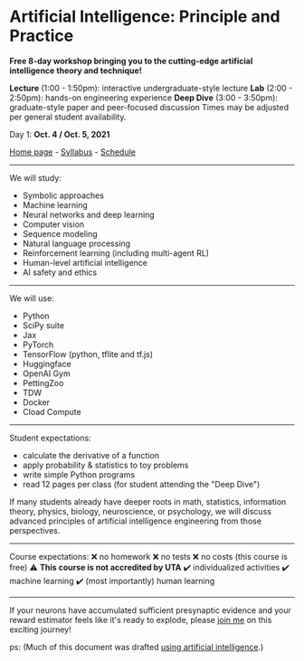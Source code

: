 ﻿# Artificial Intelligence: Principle and Practice

**Free 8-day workshop bringing you to the cutting-edge artificial intelligence theory and technique!**

**Lecture** (1:00 - 1:50pm): interactive undergraduate-style lecture
**Lab** (2:00 - 2:50pm): hands-on engineering experience
**Deep Dive** (3:00 - 3:50pm): graduate-style paper and peer-focused discussion
Times may be adjusted per general student availability.

Day 1: **Oct. 4 / Oct. 5, 2021**

[Home page](https://jacobfv.github.io/Artificial-Intelligence-Principle-and-Practice/) - [Syllabus](https://jacobfv.github.io/Artificial-Intelligence-Principle-and-Practice/details) - [Schedule](https://jacobfv.github.io/Artificial-Intelligence-Principle-and-Practice/schedule/)

---

We will study:
 - Symbolic approaches
 - Machine learning
 - Neural networks and deep learning
 - Computer vision
 - Sequence modeling
 - Natural language processing
 - Reinforcement learning (including multi-agent RL)
 - Human-level artificial intelligence
 - AI safety and ethics

---

We will use:
 - Python
 - SciPy suite
 - Jax
 - PyTorch
 - TensorFlow (python, tflite and tf.js)
 - Huggingface
 - OpenAI Gym
 - PettingZoo
 - TDW
 - Docker
 - Cload Compute

---

Student expectations:
 - calculate the derivative of a function
 - apply probability & statistics to toy problems
 - write simple Python programs
 - read 12 pages per class (for student attending the "Deep Dive")

If many students already have deeper roots in math, statistics, information theory, physics, biology, neuroscience, or psychology, we will discuss advanced principles of artificial intelligence engineering from those perspectives.

---

Course expectations:
❌ no homework
❌ no tests
❌ no costs (this course is free)
⚠️ <b>This course is not accredited by UTA</b>
✔️ individualized activities
✔️ machine learning
✔️ (most importantly) human learning

---

If your neurons have accumulated sufficient presynaptic evidence and your reward estimator feels like it's ready to explode, please [join me](https://jacobfv.github.io/Artificial-Intelligence-Principle-and-Practice/#signup) on this exciting journey!


ps: (Much of this document was drafted [using artificial intelligence](https://copilot.github.com/).)
